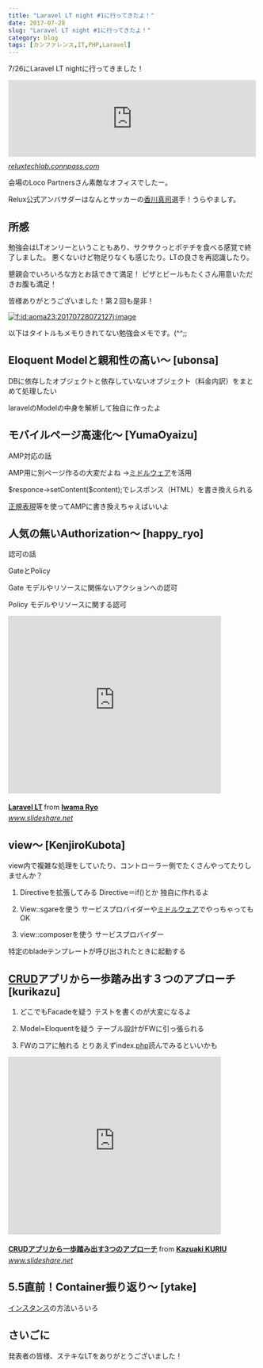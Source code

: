 ```yaml
---
title: "Laravel LT night #1に行ってきたよ！"
date: 2017-07-28
slug: "Laravel LT night #1に行ってきたよ！"
category: blog
tags: [カンファレンス,IT,PHP,Laravel]
---
```

<p>7/26にLaravel LT nightに行ってきました！</p>

<p><iframe src="https://hatenablog-parts.com/embed?url=https%3A%2F%2Freluxtechlab.connpass.com%2Fevent%2F59496%2F" title="【増席しました！】Laravel LT night #1 (2017/07/26 19:30〜)" class="embed-card embed-webcard" scrolling="no" frameborder="0" style="display: block; width: 100%; height: 155px; max-width: 500px; margin: 10px 0px;"></iframe><cite class="hatena-citation"><a href="https://reluxtechlab.connpass.com/event/59496/">reluxtechlab.connpass.com</a></cite></p>

<p>会場のLoco Partnersさん素敵なオフィスでしたー。</p>

<p>Relux公式アンバサダーはなんとサッカーの<a class="keyword" href="http://d.hatena.ne.jp/keyword/%B9%E1%C0%EE%BF%BF%BB%CA">香川真司</a>選手！うらやましす。</p>

<h2>所感</h2>

<p>勉強会はLTオンリーということもあり、サクサクっとポテチを食べる感覚で終了しました。
悪くないけど物足りなくも感じたり。LTの良さを再認識したり。</p>

<p>懇親会でいろいろな方とお話できて満足！
ピザとビールもたくさん用意いただきお腹も満足！</p>

<p>皆様ありがとうございました！第２回も是非！</p>

<p><span itemscope itemtype="http://schema.org/Photograph"><a href="http://f.hatena.ne.jp/aoma23/20170728072127" class="hatena-fotolife" itemprop="url"><img src="https://cdn-ak.f.st-hatena.com/images/fotolife/n/naoqoo23/20170728/20170728072127.jpg" alt="f:id:aoma23:20170728072127j:image" title="f:id:aoma23:20170728072127j:image" class="hatena-fotolife" itemprop="image"></a></span></p>

<p>以下はタイトルもメモりきれてない勉強会メモです。(^^;;</p>

<h2>Eloquent Modelと親和性の高い〜 [ubonsa]</h2>

<p>DBに依存したオブジェクトと依存していないオブジェクト（料金内訳）をまとめて処理したい</p>

<p>laravelのModelの中身を解析して独自に作ったよ</p>

<h2>モバイルページ高速化〜 [YumaOyaizu]</h2>

<p>AMP対応の話</p>

<p>AMP用に別ページ作るの大変だよね
→<a class="keyword" href="http://d.hatena.ne.jp/keyword/%A5%DF%A5%C9%A5%EB%A5%A6%A5%A7%A5%A2">ミドルウェア</a>を活用</p>

<p>$responce->setContent($content);でレスポンス（HTML）を書き換えられる</p>

<p><a class="keyword" href="http://d.hatena.ne.jp/keyword/%C0%B5%B5%AC%C9%BD%B8%BD">正規表現</a>等を使ってAMPに書き換えちゃえばいいよ</p>

<h2>人気の無いAuthorization〜 [happy_ryo]</h2>

<p>認可の話</p>

<p>GateとPolicy</p>

<p>Gate
モデルやリソースに関係ないアクションへの認可</p>

<p>Policy
モデルやリソースに関する認可</p>

<p><iframe src="https://www.slideshare.net/slideshow/embed_code/key/bg8exJq7WNerv0" width="427" height="356" frameborder="0" marginwidth="0" marginheight="0" scrolling="no" style="border:1px solid #CCC; border-width:1px; margin-bottom:5px; max-width: 100%;" allowfullscreen> </iframe> <div style="margin-bottom:5px"> <strong> <a href="https://www.slideshare.net/happy_ryo/laravel-lt" title="Laravel LT" target="_blank">Laravel LT</a> </strong> from <strong><a target="_blank" href="https://www.slideshare.net/happy_ryo">Iwama Ryo</a></strong> </div><cite class="hatena-citation"><a href="https://www.slideshare.net/happy_ryo/laravel-lt">www.slideshare.net</a></cite></p>

<h2>view〜 [KenjiroKubota]</h2>

<p>view内で複雑な処理をしていたり、コントローラー側でたくさんやってたりしませんか？</p>

<ol>
<li><p>Directiveを拡張してみる
Directive＝if()とか
独自に作れるよ</p></li>
<li><p>View::sgareを使う
サービスプロバイダーや<a class="keyword" href="http://d.hatena.ne.jp/keyword/%A5%DF%A5%C9%A5%EB%A5%A6%A5%A7%A5%A2">ミドルウェア</a>でやっちゃってもOK</p></li>
<li><p>view::composerを使う
サービスプロバイダー</p></li>
</ol>


<p>特定のbladeテンプレートが呼び出されたときに起動する</p>

<h2><a class="keyword" href="http://d.hatena.ne.jp/keyword/CRUD">CRUD</a>アプリから一歩踏み出す３つのアプローチ [kurikazu]</h2>

<ol>
<li><p>どこでもFacadeを疑う
テストを書くのが大変になるよ</p></li>
<li><p>Model=Eloquentを疑う
テーブル設計がFWに引っ張られる</p></li>
<li><p>FWのコアに触れる
とりあえずindex.<a class="keyword" href="http://d.hatena.ne.jp/keyword/php">php</a>読んでみるといいかも</p></li>
</ol>


<p><iframe src="https://www.slideshare.net/slideshow/embed_code/key/KPFo9SSVx9eaKU" width="427" height="356" frameborder="0" marginwidth="0" marginheight="0" scrolling="no" style="border:1px solid #CCC; border-width:1px; margin-bottom:5px; max-width: 100%;" allowfullscreen> </iframe> <div style="margin-bottom:5px"> <strong> <a href="https://www.slideshare.net/kurikazu/crud3-78296101" title="CRUDアプリから一歩踏み出す3つのアプローチ" target="_blank">CRUDアプリから一歩踏み出す3つのアプローチ</a> </strong> from <strong><a target="_blank" href="https://www.slideshare.net/kurikazu">Kazuaki KURIU</a></strong> </div><cite class="hatena-citation"><a href="https://www.slideshare.net/kurikazu/crud3-78296101">www.slideshare.net</a></cite></p>

<h2>5.5直前！Container振り返り〜 [ytake]</h2>

<p><a class="keyword" href="http://d.hatena.ne.jp/keyword/%A5%A4%A5%F3%A5%B9%A5%BF%A5%F3%A5%B9">インスタンス</a>の方法いろいろ</p>

<h2>さいごに</h2>

<p>発表者の皆様、ステキなLTをありがとうございました！</p>
